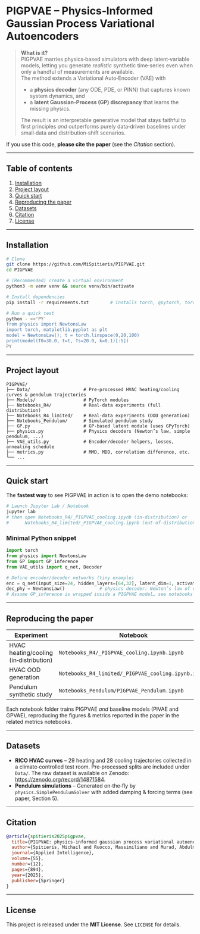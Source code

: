 # PIGPVAE – Physics‑Informed Gaussian Process Variational Autoencoders

> **What is it?**  
> PIGPVAE marries physics‑based simulators with deep latent‑variable models, letting you generate *realistic* synthetic time‑series even when only a handful of measurements are available.  
> The method extends a Variational Auto‑Encoder (VAE) with
>
> * a **physics decoder** (any ODE, PDE, or PINN) that captures known system dynamics, and
> * a **latent Gaussian‑Process (GP) discrepancy** that learns the missing physics.
>
> The result is an interpretable generative model that stays faithful to first principles *and* outperforms purely data‑driven baselines under small‑data and distribution‑shift scenarios.

If you use this code, **please cite the paper** (see the *Citation* section).

---

## Table of contents
1. [Installation](#installation)
2. [Project layout](#project-layout)
3. [Quick start](#quick-start)
4. [Reproducing the paper](#reproducing-the-paper)
5. [Datasets](#datasets)
6. [Citation](#citation)
7. [License](#license)

---

## Installation

```bash
# Clone
git clone https://github.com/MiSpitieris/PIGPVAE.git
cd PIGPVAE

# (Recommended) create a virtual environment
python3 -m venv venv && source venv/bin/activate

# Install dependencies
pip install -r requirements.txt        # installs torch, gpytorch, torchdiffeq, etc.

# Run a quick test
python - <<'PY'
from physics import NewtonsLaw
import torch, matplotlib.pyplot as plt
model = NewtonsLaw(); t = torch.linspace(0,20,100)
print(model(T0=30.0, t=t, Ts=20.0, k=0.1)[:5])
PY
```

---

## Project layout

```text
PIGPVAE/
├── Data/                    # Pre‑processed HVAC heating/cooling curves & pendulum trajectories
├── Models/                  # PyTorch modules
├── Notebooks_R4/            # Real‑data experiments (full distribution)
├── Notebooks_R4_limited/    # Real‑data experiments (OOD generation)
├── Notebooks_Pendulum/      # Simulated pendulum study
├── GP.py                    # GP‑based latent module (uses GPyTorch)
├── physics.py               # Physics decoders (Newton’s law, simple pendulum, ...)
├── VAE_utils.py             # Encoder/decoder helpers, losses, annealing schedule
├── metrics.py               # MMD, MDD, correlation difference, etc.
└── ...
```

---

## Quick start

The **fastest way** to see PIGPVAE in action is to open the demo notebooks:

```bash
# Launch Jupyter Lab / Notebook
jupyter lab
# then open Notebooks_R4/_PIGPVAE_cooling.ipynb (in‑distribution) or
#      Notebooks_R4_limited/_PIGPVAE_cooling.ipynb (out‑of‑distribution)
```

### Minimal Python snippet

```python
import torch
from physics import NewtonsLaw
from GP import GP_inference
from VAE_utils import q_net, Decoder

# Define encoder/decoder networks (tiny example)
enc = q_net(input_size=24, hidden_layers=[64,32], latent_dim=1, activation='relu')
dec_phy = NewtonsLaw()             # physics decoder: Newton’s law of cooling
# Assume GP_inference is wrapped inside a PIGPVAE model… see notebooks for full code
```

---

## Reproducing the paper

| Experiment | Notebook | Command |
|------------|----------|---------|
| HVAC heating/cooling (in‑distribution) | `Notebooks_R4/_PIGPVAE_cooling.ipynb.ipynb` | *Run all cells* |
| HVAC OOD generation | `Notebooks_R4_limited/_PIGPVAE_cooling.ipynb.ipynb` | *Run all cells* |
| Pendulum synthetic study | `Notebooks_Pendulum/PIGPVAE_Pendulum.ipynb` | *Run all cells* |

Each notebook folder trains PIGPVAE *and* baseline models (PIVAE and GPVAE), reproducing the figures & metrics reported in the paper in the related metrics notebooks.

---

## Datasets

* **RICO HVAC curves** – 29 heating and 28 cooling trajectories collected in a climate‑controlled test room. Pre‑processed splits are included under `Data/`. The raw dataset is available on Zenodo: <https://zenodo.org/record/14871584>.
* **Pendulum simulations** – Generated on‑the‑fly by `physics.SimplePendulumSolver` with added damping & forcing terms (see paper, Section 5).

---

## Citation

```bibtex
@article{spitieris2025pigpvae,
  title={PIGPVAE: physics-informed gaussian process variational autoencoders},
  author={Spitieris, Michail and Ruocco, Massimiliano and Murad, Abdulmajid and Nocente, Alessandro},
  journal={Applied Intelligence},
  volume={55},
  number={12},
  pages={894},
  year={2025},
  publisher={Springer}
}
```

---

## License

This project is released under the **MIT License**. See `LICENSE` for details.
 


